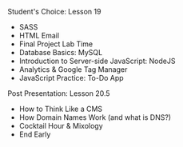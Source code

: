 Student's Choice: Lesson 19
* SASS
* HTML Email
* Final Project Lab Time
* Database Basics: MySQL
* Introduction to Server-side JavaScript: NodeJS
* Analytics & Google Tag Manager
* JavaScript Practice: To-Do App


Post Presentation: Lesson 20.5
* How to Think Like a CMS
* How Domain Names Work (and what is DNS?)
* Cocktail Hour & Mixology
* End Early